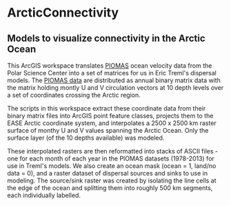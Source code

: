 # ArcticConnectivity
<H2>Models to visualize connectivity in the Arctic Ocean</H2>

This ArcGIS workspace translates <A href="http://psc.apl.washington.edu/zhang/IDAO/model.html"> PIOMAS</a> ocean velocity data from the Polar Science Center into a set of matrices for us in Eric Treml's dispersal models. The <A href="http://psc.apl.washington.edu/zhang/IDAO/data_piomas.html">PIOMAS data</a> are distributed as annual binary matrix data with the matrix holding montly U and V circulation vectors at 10 depth levels over a set of coordinates crossing the Arctic region. 

The scripts in this workspace extract these coordinate data from their binary matrix files into ArcGIS point feature classes, projects them to the EASE Arctic coordinate system, and interpolates a 2500 x 2500 km raster surface of monthy U and V values spanning the Arctic Ocean. Only the surface layer (of the 10 depths available) was modeled. 

These interpolated rasters are then reformatted into stacks of ASCII files - one for each month of each year in the PIOMAS datasets (1978-2013) for use in Treml's models. We also create an ocean mask (ocean = 1, land/no data = 0), and a raster dataset of dispersal sources and sinks to use in modeling. The source/sink raster was created by isolating the line cells at the edge of the ocean and splitting them into roughly 500 km segments, each individually labelled. 
